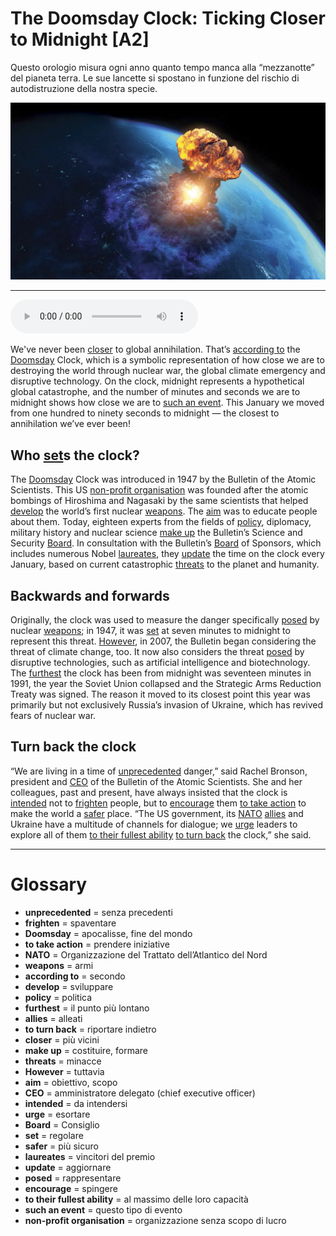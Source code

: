 # The Doomsday Clock: Ticking Closer to Midnight   [A2]

Questo orologio misura ogni anno quanto tempo manca alla “mezzanotte” del pianeta terra. Le sue lancette si spostano in funzione del rischio di autodistruzione della nostra specie.

![](The%20Doomsday%20Clock%20Ticking%20Closer%20to%20Midnight.webp)

--------------

<div>
<audio controls autoplay>
    <source src="https://raw.githubusercontent.com/dartie/knowledge-base/main/English/SpeakUp/2023-04/The%20Doomsday%20Clock%20Ticking%20Closer%20to%20Midnight.mp3" type="audio/mpeg">
</audio>
</div>


We've never been [closer](## "più vicini") to global annihilation. That’s [according to](## "secondo") the [Doomsday](## "apocalisse, fine del mondo") Clock, which is a symbolic representation of how close we are to destroying the world through nuclear war, the global climate emergency and disruptive technology. On the clock, midnight represents a hypothetical global catastrophe, and the number of minutes and seconds we are to midnight shows how close we are to [such an event](## "questo tipo di evento"). This January we moved from one hundred to ninety seconds to midnight — the closest to annihilation we’ve ever been!

## Who [set](## "regolare")s the clock?
The [Doomsday](## "apocalisse, fine del mondo") Clock was introduced in 1947 by the Bulletin of the Atomic Scientists. This US [non-profit organisation](## "organizzazione senza scopo di lucro") was founded after the atomic bombings of Hiroshima and Nagasaki by the same scientists that helped [develop](## "sviluppare") the world’s first nuclear [weapons](## "armi"). The [aim](## "obiettivo, scopo") was to educate people about them. Today, eighteen experts from the fields of [policy](## "politica"), diplomacy, military history and nuclear science [make up](## "costituire, formare") the Bulletin’s Science and Security [Board](## "Consiglio"). In consultation with the Bulletin’s [Board](## "Consiglio") of Sponsors, which includes numerous Nobel [laureates](## "vincitori del premio"), they [update](## "aggiornare") the time on the clock every January, based on current catastrophic [threats](## "minacce") to the planet and humanity.

## Backwards and forwards
Originally, the clock was used to measure the danger specifically [posed](## "rappresentare") by nuclear [weapons](## "armi"); in 1947, it was [set](## "regolare") at seven minutes to midnight to represent this threat. [However](## "tuttavia"), in 2007, the Bulletin began considering the threat of climate change, too. It now also considers the threat [posed](## "rappresentare") by disruptive technologies, such as artificial intelligence and biotechnology. The [furthest](## "il punto più lontano") the clock has been from midnight was seventeen minutes in 1991, the year the Soviet Union collapsed and the Strategic Arms Reduction Treaty was signed. The reason it moved to its closest point this year was primarily but not exclusively Russia’s invasion of Ukraine, which has revived fears of nuclear war.

## Turn back the clock
“We are living in a time of [unprecedented](## "senza precedenti") danger,” said Rachel Bronson, president and [CEO](## "amministratore delegato (chief executive officer)") of the Bulletin of the Atomic Scientists. She and her colleagues, past and present, have always insisted that the clock is [intended](## "da intendersi") not to [frighten](## "spaventare") people, but to [encourage](## "spingere") them [to take action](## "prendere iniziative") to make the world a [safer](## "più sicuro") place. “The US government, its [NATO](## "Organizzazione del Trattato dell’Atlantico del Nord") [allies](## "alleati") and Ukraine have a multitude of channels for dialogue; we [urge](## "esortare") leaders to explore all of them [to their fullest ability](## "al massimo delle loro capacità") [to turn back](## "riportare indietro") the clock,” she said.

--------------

<div style = "display:block; clear:both; page-break-after:always;"></div>

# Glossary
* **unprecedented** = senza precedenti
* **frighten** = spaventare
* **Doomsday** = apocalisse, fine del mondo
* **to take action** = prendere iniziative
* **NATO** = Organizzazione del Trattato dell’Atlantico del Nord
* **weapons** = armi
* **according to** = secondo
* **develop** = sviluppare
* **policy** = politica
* **furthest** = il punto più lontano
* **allies** = alleati
* **to turn back** = riportare indietro
* **closer** = più vicini
* **make up** = costituire, formare
* **threats** = minacce
* **However** = tuttavia
* **aim** = obiettivo, scopo
* **CEO** = amministratore delegato (chief executive officer)
* **intended** = da intendersi
* **urge** = esortare
* **Board** = Consiglio
* **set** = regolare
* **safer** = più sicuro
* **laureates** = vincitori del premio
* **update** = aggiornare
* **posed** = rappresentare
* **encourage** = spingere
* **to their fullest ability** = al massimo delle loro capacità
* **such an event** = questo tipo di evento
* **non-profit organisation** = organizzazione senza scopo di lucro
